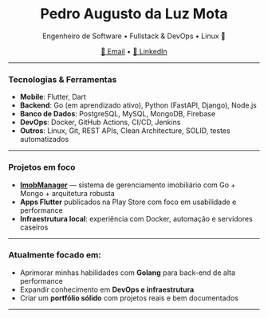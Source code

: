 <h1 align="center">Pedro Augusto da Luz Mota</h1>
<p align="center">Engenheiro de Software • Fullstack & DevOps • Linux 🐧</p>

<p align="center">
  <a href="mailto:pedro.mota@ges.inatel.br">📧 Email</a> •
  <a href="https://linkedin.com/in/pedroamota">💼 LinkedIn</a>
</p>

---

### Tecnologias & Ferramentas

- **Mobile**: Flutter, Dart  
- **Backend**: Go (em aprendizado ativo), Python (FastAPI, Django), Node.js  
- **Banco de Dados**: PostgreSQL, MySQL, MongoDB, Firebase  
- **DevOps**: Docker, GitHub Actions, CI/CD, Jenkins  
- **Outros**: Linux, Git, REST APIs, Clean Architecture, SOLID, testes automatizados

---

### Projetos em foco

- **[ImobManager](https://github.com/seuuser/imobmanager)** — sistema de gerenciamento imobiliário com Go + Mongo + arquitetura robusta  
- **Apps Flutter** publicados na Play Store com foco em usabilidade e performance  
- **Infraestrutura local**: experiência com Docker, automação e servidores caseiros

---

### Atualmente focado em:

- Aprimorar minhas habilidades com **Golang** para back-end de alta performance  
- Expandir conhecimento em **DevOps e infraestrutura**  
- Criar um **portfólio sólido** com projetos reais e bem documentados  

---


